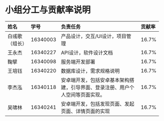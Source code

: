 # 小组分工与贡献率说明



| **姓名**       | **学号** | **负责任务**                                                 | **贡献率** |
| :------------- | :------- | :----------------------------------------------------------- | :--------- |
| 白彧歌（组长） | 16340003 | 产品设计，交互/UI设计，项目管理                              | 16.7%      |
| 王永杰         | 16340227 | API设计，软件设计文档                                        | 16.7%      |
| 鞠擘           | 16340098 | 服务端开发部署                                               | 16.7%      |
| 王培钰         | 16340220 | 数据库设计，需求规格说明                                     | 16.7%      |
| 李杰泓         | 16340118 | 安卓端开发，包括安卓基本架构搭建，引导界面、登录注册、用户个人空间等页面实现。 | 16.7%      |
| 吴啸林         | 16340241 | 安卓端开发，包括发现页面、发起页面、详情页面的实现           | 16.7%      |

